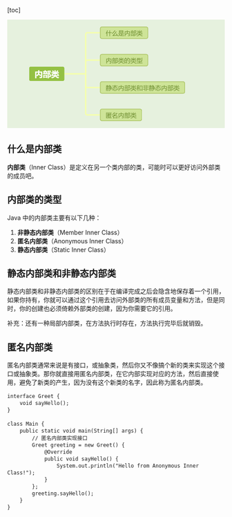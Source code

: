 [toc]

![image-20241013214506099](./../_pic_/image-20241013214506099.png)

## 什么是内部类

**内部类**（Inner Class）是定义在另一个类内部的类，可能时可以更好访问外部类的成员吧。



## 内部类的类型

Java 中的内部类主要有以下几种：

1. **非静态内部类**（Member Inner Class）
2. **匿名内部类**（Anonymous Inner Class）
3. **静态内部类**（Static Inner Class）



## 静态内部类和非静态内部类

静态内部类和非静态内部类的区别在于在编译完成之后会隐含地保存着一个引用，如果你持有，你就可以通过这个引用去访问外部类的所有成员变量和方法，但是同时，你的创建也必须倚赖外部类的创建，因为你需要它的引用。

补充：还有一种局部内部类，在方法执行时存在，方法执行完毕后就销毁。





##  **匿名内部类**

匿名内部类通常来说是有接口，或抽象类，然后你又不像搞个新的类来实现这个接口或抽象类。那你就直接用匿名内部类，在它内部实现对应的方法，然后直接使用，避免了新类的产生，因为没有这个新类的名字，因此称为匿名内部类。

```
interface Greet {
    void sayHello();
}

class Main {
    public static void main(String[] args) {
        // 匿名内部类实现接口
        Greet greeting = new Greet() {
            @Override
            public void sayHello() {
                System.out.println("Hello from Anonymous Inner Class!");
            }
        };
        greeting.sayHello();
    }
}
```

